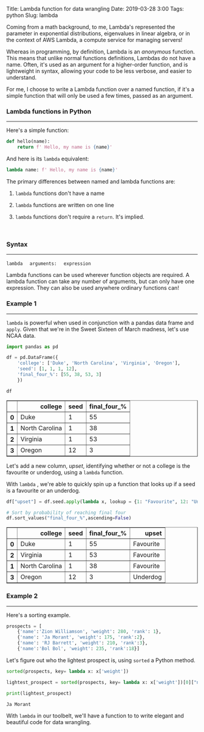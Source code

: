 Title: Lambda function for data wrangling
Date: 2019-03-28 3:00
Tags: python
Slug: lambda

Coming from a math background, to me, Lambda's represented the parameter in exponential distributions, eigenvalues in linear algebra, or in the context of AWS Lambda, a compute service for managing servers!
 

Whereas in programming, by definition, Lambda is an *anonymous* function. This means that unlike normal functions definitions, Lambdas do not have a name.  Often, it's used as an argument for a higher-order function, and is lightweight in syntax, allowing your code to be less verbose, and easier to understand. 


For me, I choose to write a Lambda function over a named function, if it's a simple function that will only be used a few times, passed as an argument. 
<br>

### Lambda functions in Python
---

Here's a simple function:

```python
def hello(name):
    return f' Hello, my name is {name}'
```

And here is its `lambda` equivalent:

```python
lambda name: f' Hello, my name is {name}'
```

The primary differences between named and lambda functions are:

1. `lambda` functions don't have a name

2. `lambda` functions are written on one line

3. `lambda` functions don't require a `return`. It's implied.
<br>

### Syntax
---

`lambda  `   `arguments:  ` `expression` 

Lambda functions can be used wherever function objects are required. A lambda function can take any number of arguments, but can only have one expression.  They can also be used anywhere ordinary functions can! 
<br>

### Example 1
---

`lambda` is powerful when used in conjunction with a pandas data frame and `apply`.  Given that we're in the Sweet Sixteen of March madness, let's use NCAA data.
<br>


```python
import pandas as pd

df = pd.DataFrame({
    'college': ['Duke', 'North Carolina', 'Virginia', 'Oregon'],
    'seed': [1, 1, 1, 12],
    'final_four_%': [55, 38, 53, 3]
    })
```


```python
df
```




<div>
<style scoped>
    .dataframe tbody tr th:only-of-type {
        vertical-align: middle;
    }

    .dataframe tbody tr th {
        vertical-align: top;
    }

    .dataframe thead th {
        text-align: right;
    }
</style>
<table border="1" class="dataframe">
  <thead>
    <tr style="text-align: right;">
      <th></th>
      <th>college</th>
      <th>seed</th>
      <th>final_four_%</th>
    </tr>
  </thead>
  <tbody>
    <tr>
      <th>0</th>
      <td>Duke</td>
      <td>1</td>
      <td>55</td>
    </tr>
    <tr>
      <th>1</th>
      <td>North Carolina</td>
      <td>1</td>
      <td>38</td>
    </tr>
    <tr>
      <th>2</th>
      <td>Virginia</td>
      <td>1</td>
      <td>53</td>
    </tr>
    <tr>
      <th>3</th>
      <td>Oregon</td>
      <td>12</td>
      <td>3</td>
    </tr>
  </tbody>
</table>
</div>



Let's add a new column, *upset*, identifying whether or not a college is the favourite or underdog, using a ```lambda``` function.

With ```lambda``` , we're able to quickly spin up a function that looks up if a seed is a favourite or an underdog. 
<br>


```python
df["upset"] = df.seed.apply(lambda x, lookup = {1: "Favourite", 12: "Underdog"} : lookup[x])
```


```python
# Sort by probability of reaching final four
df.sort_values("final_four_%",ascending=False)
```




<div>
<style scoped>
    .dataframe tbody tr th:only-of-type {
        vertical-align: middle;
    }

    .dataframe tbody tr th {
        vertical-align: top;
    }

    .dataframe thead th {
        text-align: right;
    }
</style>
<table border="1" class="dataframe">
  <thead>
    <tr style="text-align: right;">
      <th></th>
      <th>college</th>
      <th>seed</th>
      <th>final_four_%</th>
      <th>upset</th>
    </tr>
  </thead>
  <tbody>
    <tr>
      <th>0</th>
      <td>Duke</td>
      <td>1</td>
      <td>55</td>
      <td>Favourite</td>
    </tr>
    <tr>
      <th>2</th>
      <td>Virginia</td>
      <td>1</td>
      <td>53</td>
      <td>Favourite</td>
    </tr>
    <tr>
      <th>1</th>
      <td>North Carolina</td>
      <td>1</td>
      <td>38</td>
      <td>Favourite</td>
    </tr>
    <tr>
      <th>3</th>
      <td>Oregon</td>
      <td>12</td>
      <td>3</td>
      <td>Underdog</td>
    </tr>
  </tbody>
</table>
</div>



### Example 2
---
Here's a sorting example.


```python
prospects = [
    {'name':'Zion Williamson', 'weight': 280, 'rank': 1}, 
    {'name': 'Ja Morant', 'weight': 175, 'rank':2},
    {'name': 'RJ Barrett', 'weight': 210, 'rank':3},
    {'name':'Bol Bol', 'weight': 235, 'rank':18}]
```

Let's figure out who the lightest prospect is, using ```sorted``` a Python method.


```python
sorted(prospects, key= lambda x: x['weight'])

lightest_prospect = sorted(prospects, key= lambda x: x['weight'])[0]["name"]

print(lightest_prospect)
```

    Ja Morant


With ```lambda``` in our toolbelt, we'll have a function to to write elegant and beautiful code for data wrangling. 
<br>